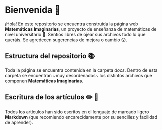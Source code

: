 # Bienvenida 👋

¡Hola! En este repositorio se encuentra construida la página web **Matemáticas Imaginarias**, un proyecto de enseñanza de matemáticas de nivel universitario 🏦. Sentíos libres de ojear sus archivos todo lo que queráis. Se agredecen sugerencias de mejora o cambio 😗.

## Estructura del repositorio 📚

Toda la página se encuentra contenida en la carpeta *docs*. Dentro de esta carpeta se encuentran ~muy desordenados~ los distintos archivos que componen **Matemáticas Imaginarias**.

## Escritura de los artículos ✏️ 📄

Todos los artículos han sido escritos en el lenguaje de marcado ligero **Markdown** (que recomiendo encarecidamente por su sencillez y facilidad de aprender).
